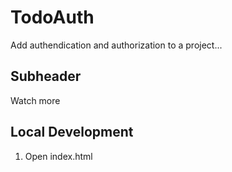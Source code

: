 # TodoAuth
Add authendication and authorization to a project...
## Subheader
Watch more
## Local Development
1. Open index.html